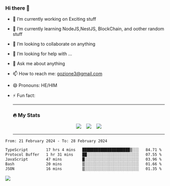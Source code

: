 ### Hi there 👋

<!--
**charlieScript/charlieScript** is a ✨ _special_ ✨ repository because its `README.md` (this file) appears on your GitHub profile.

Here are some ideas to get you started: -->

- 🔭 I’m currently working on Exciting stuff
- 🌱 I’m currently learning NodeJS,NestJS, BlockChain, and oother random stuff
- 👯 I’m looking to collaborate on anything
- 🤔 I’m looking for help with ...
- 💬 Ask me about anything
- 📫 How to reach me: gozione3@gmail.com
- 😄 Pronouns: HE/HIM
- ⚡ Fun fact:


  ---

  ### :fire: My Stats

  <div id="stats" align="center">
  <img src="http://github-readme-streak-stats.herokuapp.com?user=charlieScript&theme=dark&date_format=M%20j%5B%2C%20Y%5D" />&nbsp;&nbsp;&nbsp;
  <img src="https://github-readme-stats.vercel.app/api/top-langs/?username=charlieScript&layout=compact&theme=vision-friendly-dark"/>&nbsp;&nbsp;&nbsp;
  <img src="https://github-readme-stats.vercel.app/api?username=charlieScript&show_icons=true&theme=radical"/>
  </div>

  ---



<!--START_SECTION:waka-->

```txt
From: 21 February 2024 - To: 28 February 2024

TypeScript        17 hrs 4 mins   █████████████████████▒░░░   84.71 %
Protocol Buffer   1 hr 31 mins    ██░░░░░░░░░░░░░░░░░░░░░░░   07.55 %
JavaScript        47 mins         █░░░░░░░░░░░░░░░░░░░░░░░░   03.96 %
Bash              20 mins         ▒░░░░░░░░░░░░░░░░░░░░░░░░   01.66 %
JSON              16 mins         ▒░░░░░░░░░░░░░░░░░░░░░░░░   01.35 %
```

<!--END_SECTION:waka-->
![](https://komarev.com/ghpvc/?username=charlieScript)
